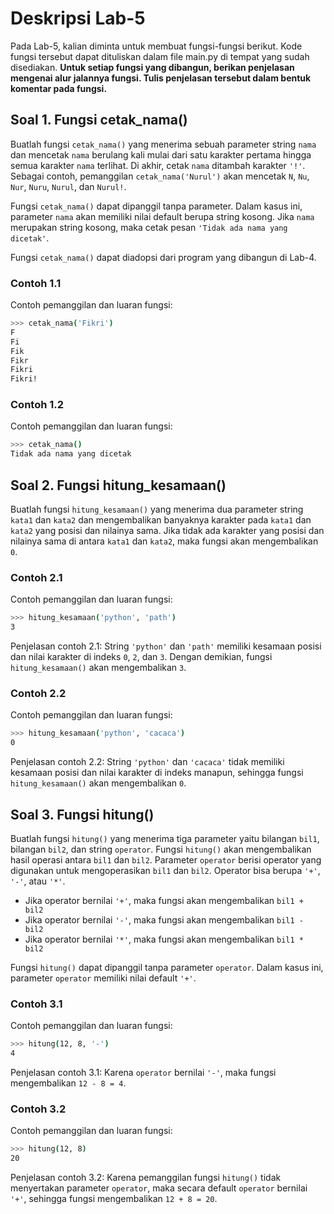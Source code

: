 # Deskripsi Lab-5
Pada Lab-5, kalian diminta untuk membuat fungsi-fungsi berikut. Kode fungsi tersebut dapat dituliskan dalam file main.py di tempat yang sudah disediakan.
**Untuk setiap fungsi yang dibangun, berikan penjelasan mengenai alur jalannya fungsi. Tulis penjelasan tersebut dalam bentuk komentar pada fungsi.**


## Soal 1. Fungsi cetak_nama()
Buatlah fungsi `cetak_nama()` yang menerima sebuah parameter string `nama` dan mencetak `nama` berulang kali mulai dari satu karakter pertama hingga semua karakter `nama` terlihat. Di akhir, cetak `nama` ditambah karakter `'!'`.
Sebagai contoh, pemanggilan `cetak_nama('Nurul')` akan mencetak `N`, `Nu`, `Nur`, `Nuru`, `Nurul`, dan `Nurul!`.


Fungsi `cetak_nama()` dapat dipanggil tanpa parameter.
Dalam kasus ini, parameter `nama` akan memiliki nilai default berupa string kosong.
Jika `nama` merupakan string kosong, maka cetak pesan `'Tidak ada nama yang dicetak'`.


Fungsi `cetak_nama()` dapat diadopsi dari program yang dibangun di Lab-4.


### Contoh 1.1
Contoh pemanggilan dan luaran fungsi:
```sh
>>> cetak_nama('Fikri')
F
Fi
Fik
Fikr
Fikri
Fikri!
```


### Contoh 1.2
Contoh pemanggilan dan luaran fungsi:
```sh
>>> cetak_nama()
Tidak ada nama yang dicetak
```


## Soal 2. Fungsi hitung_kesamaan()
Buatlah fungsi `hitung_kesamaan()` yang menerima dua parameter string `kata1` dan `kata2` dan mengembalikan banyaknya karakter pada `kata1` dan `kata2` yang posisi dan nilainya sama.
Jika tidak ada karakter yang posisi dan nilainya sama di antara `kata1` dan `kata2`, maka fungsi akan mengembalikan `0`.


### Contoh 2.1
Contoh pemanggilan dan luaran fungsi:
```sh
>>> hitung_kesamaan('python', 'path')
3
```
Penjelasan contoh 2.1:
String `'python'` dan `'path'` memiliki kesamaan posisi dan nilai karakter di indeks `0`, `2`, dan `3`.
Dengan demikian, fungsi `hitung_kesamaan()` akan mengembalikan `3`.


### Contoh 2.2
Contoh pemanggilan dan luaran fungsi:
```sh
>>> hitung_kesamaan('python', 'cacaca')
0
```
Penjelasan contoh 2.2:
String `'python'` dan `'cacaca'` tidak memiliki kesamaan posisi dan nilai karakter di indeks manapun, sehingga fungsi `hitung_kesamaan()` akan mengembalikan `0`.


## Soal 3. Fungsi hitung()
Buatlah fungsi `hitung()` yang menerima tiga parameter yaitu bilangan `bil1`, bilangan `bil2`, dan string `operator`.
Fungsi `hitung()` akan mengembalikan hasil operasi antara `bil1` dan `bil2`.
Parameter `operator` berisi operator yang digunakan untuk mengoperasikan `bil1` dan `bil2`.
Operator bisa berupa `'+'`, `'-'`, atau `'*'`.
- Jika operator bernilai `'+'`, maka fungsi akan mengembalikan `bil1 + bil2`
- Jika operator bernilai `'-'`, maka fungsi akan mengembalikan `bil1 - bil2`
- Jika operator bernilai `'*'`, maka fungsi akan mengembalikan `bil1 * bil2`


Fungsi `hitung()` dapat dipanggil tanpa parameter `operator`.
Dalam kasus ini, parameter `operator` memiliki nilai default `'+'`.


### Contoh 3.1
Contoh pemanggilan dan luaran fungsi:
```sh
>>> hitung(12, 8, '-')
4
```
Penjelasan contoh 3.1:
Karena `operator` bernilai `'-'`, maka fungsi mengembalikan `12 - 8 = 4`.


### Contoh 3.2
Contoh pemanggilan dan luaran fungsi:
```sh
>>> hitung(12, 8)
20
```
Penjelasan contoh 3.2:
Karena pemanggilan fungsi `hitung()` tidak menyertakan parameter `operator`, maka secara default `operator` bernilai `'+'`, sehingga fungsi mengembalikan `12 + 8 = 20`.
